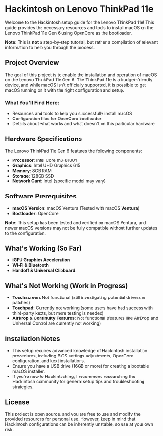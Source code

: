 # Hackintosh on Lenovo ThinkPad 11e

Welcome to the Hackintosh setup guide for the Lenovo ThinkPad 11e! This guide provides the necessary resources and tools to install macOS on the Lenovo ThinkPad 11e Gen 6 using OpenCore as the bootloader.

**Note**: This is **not** a step-by-step tutorial, but rather a compilation of relevant information to help you through the process.

## Project Overview

The goal of this project is to enable the installation and operation of macOS on the Lenovo ThinkPad 11e Gen 6. The ThinkPad 11e is a budget-friendly device, and while macOS isn't officially supported, it is possible to get macOS running on it with the right configuration and setup.

### What You'll Find Here:

- Resources and tools to help you successfully install macOS
- Configuration files for OpenCore bootloader
- Details about what works and what doesn't on this particular hardware

## Hardware Specifications

The Lenovo ThinkPad 11e Gen 6 features the following components:

- **Processor**: Intel Core m3-8100Y
- **Graphics**: Intel UHD Graphics 615
- **Memory**: 8GB RAM
- **Storage**: 128GB SSD
- **Network Card**: Intel (specific model may vary)

## Software Prerequisites

- **macOS Version**: macOS Ventura (Tested with macOS **Ventura**)
- **Bootloader**: OpenCore

**Note**: This setup has been tested and verified on macOS Ventura, and newer macOS versions may not be fully compatible without further updates to the configuration.

## What's Working (So Far)

- **iGPU Graphics Acceleration**
- **Wi-Fi & Bluetooth**
- **Handoff & Universal Clipboard**:

## What's Not Working (Work in Progress)

- **Touchscreen**: Not functional (still investigating potential drivers or patches)
- **Touchpad**: Currently not working (some users have had success with third-party kexts, but more testing is needed)
- **AirDrop & Continuity Features**: Not functional (features like AirDrop and Universal Control are currently not working)

## Installation Notes

- This setup requires advanced knowledge of Hackintosh installation procedures, including BIOS settings adjustments, OpenCore configuration, and kext installations.
- Ensure you have a USB drive (16GB or more) for creating a bootable macOS installer.
- If you're new to Hackintoshing, I recommend researching the Hackintosh community for general setup tips and troubleshooting strategies.

## License

This project is open source, and you are free to use and modify the provided resources for personal use. However, keep in mind that Hackintosh configurations can be inherently unstable, so use at your own risk.
